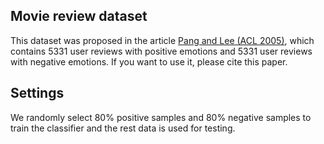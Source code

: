 ## Movie review dataset
This dataset was proposed in the article [Pang and Lee (ACL 2005)](http://www.aclweb.org/anthology/D14-1181), which contains 5331 user reviews with positive emotions and 5331 user reviews with negative emotions. If you want to use it, please cite this paper.

## Settings
We randomly select 80% positive samples and 80% negative samples to train the classifier and the rest data is used for testing.
